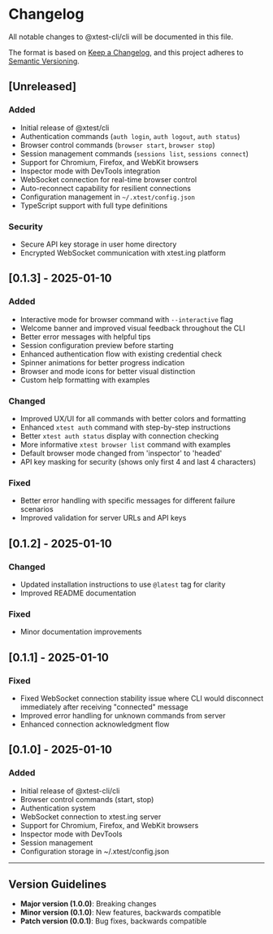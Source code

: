 # Changelog

All notable changes to @xtest-cli/cli will be documented in this file.

The format is based on [Keep a Changelog](https://keepachangelog.com/en/1.0.0/),
and this project adheres to [Semantic Versioning](https://semver.org/spec/v2.0.0.html).

## [Unreleased]

### Added
- Initial release of @xtest/cli
- Authentication commands (`auth login`, `auth logout`, `auth status`)
- Browser control commands (`browser start`, `browser stop`)
- Session management commands (`sessions list`, `sessions connect`)
- Support for Chromium, Firefox, and WebKit browsers
- Inspector mode with DevTools integration
- WebSocket connection for real-time browser control
- Auto-reconnect capability for resilient connections
- Configuration management in `~/.xtest/config.json`
- TypeScript support with full type definitions

### Security
- Secure API key storage in user home directory
- Encrypted WebSocket communication with xtest.ing platform

## [0.1.3] - 2025-01-10

### Added
- Interactive mode for browser command with `--interactive` flag
- Welcome banner and improved visual feedback throughout the CLI
- Better error messages with helpful tips
- Session configuration preview before starting
- Enhanced authentication flow with existing credential check
- Spinner animations for better progress indication
- Browser and mode icons for better visual distinction
- Custom help formatting with examples

### Changed
- Improved UX/UI for all commands with better colors and formatting
- Enhanced `xtest auth` command with step-by-step instructions
- Better `xtest auth status` display with connection checking
- More informative `xtest browser list` command with examples
- Default browser mode changed from 'inspector' to 'headed'
- API key masking for security (shows only first 4 and last 4 characters)

### Fixed
- Better error handling with specific messages for different failure scenarios
- Improved validation for server URLs and API keys

## [0.1.2] - 2025-01-10

### Changed
- Updated installation instructions to use `@latest` tag for clarity
- Improved README documentation

### Fixed
- Minor documentation improvements

## [0.1.1] - 2025-01-10

### Fixed
- Fixed WebSocket connection stability issue where CLI would disconnect immediately after receiving "connected" message
- Improved error handling for unknown commands from server
- Enhanced connection acknowledgment flow

## [0.1.0] - 2025-01-10

### Added
- Initial release of @xtest-cli/cli
- Browser control commands (start, stop)
- Authentication system
- WebSocket connection to xtest.ing server
- Support for Chromium, Firefox, and WebKit browsers
- Inspector mode with DevTools
- Session management
- Configuration storage in ~/.xtest/config.json

---

## Version Guidelines

- **Major version (1.0.0)**: Breaking changes
- **Minor version (0.1.0)**: New features, backwards compatible
- **Patch version (0.0.1)**: Bug fixes, backwards compatible 